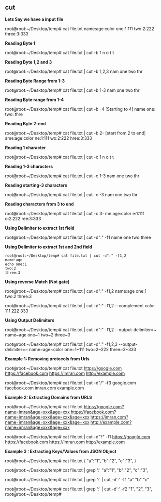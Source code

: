 ## cut

**Lets Say we have a input file**

root@root:~/Desktop/temp# cat file.txt 
name:age:color
one:1:111
two:2:222
three:3:333

**Reading Byte 1**

root@root:~/Desktop/temp# cat file.txt | cut -b 1
n
o
t
t

**Reading Byte 1,2 and 3**

root@root:~/Desktop/temp# cat file.txt | cut -b 1,2,3
nam
one
two
thr

**Reading Byte Range from 1-3**

root@root:~/Desktop/temp# cat file.txt | cut -b 1-3
nam
one
two
thr

**Reading Byte range from 1-4**

root@root:~/Desktop/temp# cat file.txt | cut -b -4     [Starting to 4]
name
one:
two:
thre

**Reading Byte 2-end**

root@root:~/Desktop/temp# cat file.txt | cut -b 2-     [start from 2 to end]
ame:age:color
ne:1:111
wo:2:222
hree:3:333

**Reading 1 character**

root@root:~/Desktop/temp# cat file.txt | cut -c 1
n
o
t
t

**Reading 1-3 characters**

root@root:~/Desktop/temp# cat file.txt | cut -c 1-3
nam
one
two
thr

**Reading starting-3 characters**

root@root:~/Desktop/temp# cat file.txt | cut -c -3
nam
one
two
thr

**Reading characters from 3 to end**

root@root:~/Desktop/temp# cat file.txt | cut -c 3-
me:age:color
e:1:111
o:2:222
ree:3:333

**Using Delimiter to extract 1st field**

root@root:~/Desktop/temp# cat file.txt | cut -d":" -f1
name
one
two
three

**Using Delimiter to extract 1st and 2nd field**

```
root@root:~/Desktop/temp# cat file.txt | cut -d":" -f1,2
name:age
echo one:1
two:2
three:3

```

**Using reverse Match (Not gate)**

root@root:~/Desktop/temp# cat file.txt | cut -d":" -f1,2
name:age
one:1
two:2
three:3

root@root:~/Desktop/temp# cat file.txt | cut -d":" -f1,2 --complement
color
111
222
333

**Using Output Delimiters**

root@root:~/Desktop/temp# cat file.txt | cut -d":" -f1,2 --output-delimiter=~
name~age
one~1
two~2
three~3

root@root:~/Desktop/temp# cat file.txt | cut -d":" -f1,2,3 --output-delimiter=~
name~age~color
one~1~111
two~2~222
three~3~333

**Example 1: Removing protocols from Urls**

root@root:~/Desktop/temp# cat file.txt 
https://google.com
https://facebook.com
https://imran.com
http://example.com

root@root:~/Desktop/temp# cat file.txt | cut -d"/" -f3
google.com
facebook.com
imran.com
example.com

**Example 2: Extracting Domains from URLS**

root@root:~/Desktop/temp# cat file.txt 
https://google.com?name=imran&age=xxx&age=xxx
https://facebook.com?name=imran&age=xxx&age=xxx&age=xxx
https://imran.com?name=imran&age=xxx&age=xxx&age=xxx
http://example.com?name=imran&age=xxx&age=xxx

root@root:~/Desktop/temp# cat file.txt | cut -d"?" -f1
https://google.com
https://facebook.com
https://imran.com
http://example.com

**Example 3 : Extracting Keys/Values from JSON Object**

root@root:~/Desktop/temp# cat file.txt 
{
"a":"1",
"b":"2",
"c":"3",
}

root@root:~/Desktop/temp# cat file.txt | grep ':'
"a":"1",
"b":"2",
"c":"3",

root@root:~/Desktop/temp# cat file.txt | grep ':' | cut -d':' -f1
"a"
"b"
"c"

root@root:~/Desktop/temp# cat file.txt | grep ':' | cut -d':' -f2
"1",
"2",
"3",
root@root:~/Desktop/temp#
